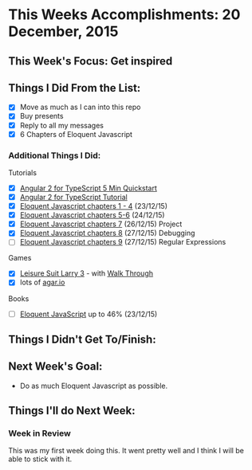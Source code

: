 # This Weeks Accomplishments: 20 December, 2015

## This Week's Focus: Get inspired

## Things I Did From the List:
- [x] Move as much as I can into this repo
- [x] Buy presents
- [x] Reply to all my messages
- [x] 6 Chapters of Eloquent Javascript

### Additional Things I Did:
Tutorials

- [x] [Angular 2 for TypeScript 5 Min Quickstart](https://angular.io/docs/ts/latest/quickstart.html)
- [x] [Angular 2 for TypeScript Tutorial](https://angular.io/docs/ts/latest/quickstart.html)
- [x] [Eloquent Javascript chapters 1 - 4](http://eloquentjavascript.net/code/#4) (23/12/15)
- [x] [Eloquent Javascript chapters 5-6](http://eloquentjavascript.net/code/#4) (24/12/15)
- [x] [Eloquent Javascript chapters 7](http://eloquentjavascript.net/code/#4) (26/12/15) Project
- [x] [Eloquent Javascript chapters 8](http://eloquentjavascript.net/code/#4) (27/12/15) Debugging
- [ ] [Eloquent Javascript chapters 9](http://eloquentjavascript.net/code/#4) (27/12/15) Regular Expressions

Games
- [x] [Leisure Suit Larry 3](https://archive.org/details/msdos_Leisure_Suit_Larry_3_-_Passionate_Patti_in_Pursuit_of_the_Pulsating_Pectorals_1989) - with [Walk Through](http://www.gamefaqs.com/pc/565082-leisure-suit-larry-iii-passionate-patti-in-pursuit-of-the/faqs/36626)
- [x] lots of [agar.io](agar.io)

Books
- [ ] [Eloquent JavaScript](http://eloquentjavascript.net/) up to 46% (23/12/15)

## Things I Didn't Get To/Finish:

## Next Week's Goal:
- Do as much Eloquent Javascript as possible.

## Things I'll do Next Week:

### Week in Review
This was my first week doing this. It went pretty well and I think I will be able to stick with it.
